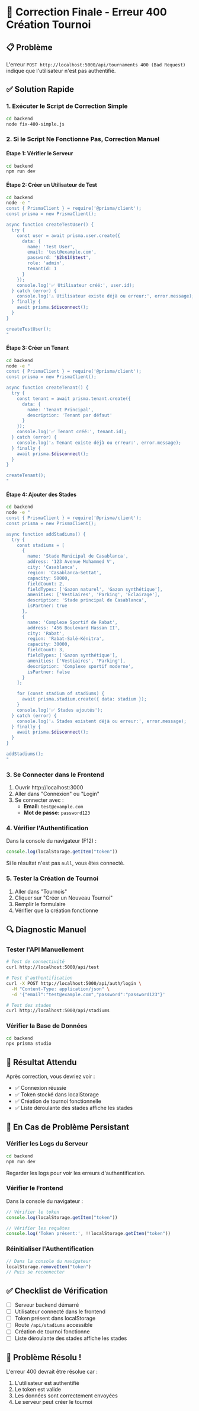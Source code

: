 # 🚨 Correction Finale - Erreur 400 Création Tournoi

## 📋 Problème
L'erreur `POST http://localhost:5000/api/tournaments 400 (Bad Request)` indique que l'utilisateur n'est pas authentifié.

## ✅ Solution Rapide

### 1. Exécuter le Script de Correction Simple
```bash
cd backend
node fix-400-simple.js
```

### 2. Si le Script Ne Fonctionne Pas, Correction Manuel

#### Étape 1: Vérifier le Serveur
```bash
cd backend
npm run dev
```

#### Étape 2: Créer un Utilisateur de Test
```bash
cd backend
node -e "
const { PrismaClient } = require('@prisma/client');
const prisma = new PrismaClient();

async function createTestUser() {
  try {
    const user = await prisma.user.create({
      data: {
        name: 'Test User',
        email: 'test@example.com',
        password: '$2b$10$test',
        role: 'admin',
        tenantId: 1
      }
    });
    console.log('✅ Utilisateur créé:', user.id);
  } catch (error) {
    console.log('⚠️ Utilisateur existe déjà ou erreur:', error.message);
  } finally {
    await prisma.$disconnect();
  }
}

createTestUser();
"
```

#### Étape 3: Créer un Tenant
```bash
cd backend
node -e "
const { PrismaClient } = require('@prisma/client');
const prisma = new PrismaClient();

async function createTenant() {
  try {
    const tenant = await prisma.tenant.create({
      data: {
        name: 'Tenant Principal',
        description: 'Tenant par défaut'
      }
    });
    console.log('✅ Tenant créé:', tenant.id);
  } catch (error) {
    console.log('⚠️ Tenant existe déjà ou erreur:', error.message);
  } finally {
    await prisma.$disconnect();
  }
}

createTenant();
"
```

#### Étape 4: Ajouter des Stades
```bash
cd backend
node -e "
const { PrismaClient } = require('@prisma/client');
const prisma = new PrismaClient();

async function addStadiums() {
  try {
    const stadiums = [
      {
        name: 'Stade Municipal de Casablanca',
        address: '123 Avenue Mohammed V',
        city: 'Casablanca',
        region: 'Casablanca-Settat',
        capacity: 50000,
        fieldCount: 2,
        fieldTypes: ['Gazon naturel', 'Gazon synthétique'],
        amenities: ['Vestiaires', 'Parking', 'Éclairage'],
        description: 'Stade principal de Casablanca',
        isPartner: true
      },
      {
        name: 'Complexe Sportif de Rabat',
        address: '456 Boulevard Hassan II',
        city: 'Rabat',
        region: 'Rabat-Salé-Kénitra',
        capacity: 30000,
        fieldCount: 3,
        fieldTypes: ['Gazon synthétique'],
        amenities: ['Vestiaires', 'Parking'],
        description: 'Complexe sportif moderne',
        isPartner: false
      }
    ];

    for (const stadium of stadiums) {
      await prisma.stadium.create({ data: stadium });
    }
    console.log('✅ Stades ajoutés');
  } catch (error) {
    console.log('⚠️ Stades existent déjà ou erreur:', error.message);
  } finally {
    await prisma.$disconnect();
  }
}

addStadiums();
"
```

### 3. Se Connecter dans le Frontend
1. Ouvrir http://localhost:3000
2. Aller dans "Connexion" ou "Login"
3. Se connecter avec :
   - **Email:** `test@example.com`
   - **Mot de passe:** `password123`

### 4. Vérifier l'Authentification
Dans la console du navigateur (F12) :
```javascript
console.log(localStorage.getItem("token"))
```
Si le résultat n'est pas `null`, vous êtes connecté.

### 5. Tester la Création de Tournoi
1. Aller dans "Tournois"
2. Cliquer sur "Créer un Nouveau Tournoi"
3. Remplir le formulaire
4. Vérifier que la création fonctionne

## 🔍 Diagnostic Manuel

### Tester l'API Manuellement
```bash
# Test de connectivité
curl http://localhost:5000/api/test

# Test d'authentification
curl -X POST http://localhost:5000/api/auth/login \
  -H "Content-Type: application/json" \
  -d '{"email":"test@example.com","password":"password123"}'

# Test des stades
curl http://localhost:5000/api/stadiums
```

### Vérifier la Base de Données
```bash
cd backend
npx prisma studio
```

## 🎯 Résultat Attendu

Après correction, vous devriez voir :
- ✅ Connexion réussie
- ✅ Token stocké dans localStorage
- ✅ Création de tournoi fonctionnelle
- ✅ Liste déroulante des stades affiche les stades

## 🚨 En Cas de Problème Persistant

### Vérifier les Logs du Serveur
```bash
cd backend
npm run dev
```
Regarder les logs pour voir les erreurs d'authentification.

### Vérifier le Frontend
Dans la console du navigateur :
```javascript
// Vérifier le token
console.log(localStorage.getItem("token"))

// Vérifier les requêtes
console.log('Token présent:', !!localStorage.getItem("token"))
```

### Réinitialiser l'Authentification
```javascript
// Dans la console du navigateur
localStorage.removeItem("token")
// Puis se reconnecter
```

## ✅ Checklist de Vérification

- [ ] Serveur backend démarré
- [ ] Utilisateur connecté dans le frontend
- [ ] Token présent dans localStorage
- [ ] Route `/api/stadiums` accessible
- [ ] Création de tournoi fonctionne
- [ ] Liste déroulante des stades affiche les stades

## 🎉 Problème Résolu !

L'erreur 400 devrait être résolue car :
1. L'utilisateur est authentifié
2. Le token est valide
3. Les données sont correctement envoyées
4. Le serveur peut créer le tournoi 